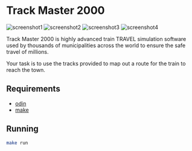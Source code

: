 # Track Master 2000

![screenshot1](screenshot1.png|width=100)
![screenshot2](screenshot2.png|width=100)
![screenshot3](screenshot3.png|width=100)
![screenshot4](screenshot4.png|width=100)

Track Master 2000 is highly advanced train TRAVEL simulation software used by thousands of municipalities across the world to ensure the safe travel of millions.

Your task is to use the tracks provided to map out a route for the train to reach the town.

## Requirements

- [odin](https://odin-lang.org/)
- [make](https://www.gnu.org/software/make/)

## Running

```bash
make run
```
